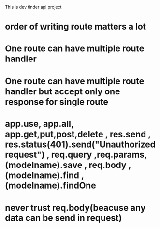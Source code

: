 This is dev tinder api project 

# order of writing route matters a lot 

# One route can have multiple route handler

# One route can have multiple route handler but accept only one response for single route

# app.use, app.all, app.get,put,post,delete  , res.send , res.status(401).send("Unauthorized request") , req.query ,req.params, (modelname).save , req.body , (modelname).find , (modelname).findOne

# never trust req.body(beacuse any data can be send in request)


